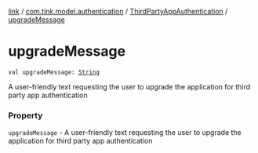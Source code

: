 [link](../../index.md) / [com.tink.model.authentication](../index.md) / [ThirdPartyAppAuthentication](index.md) / [upgradeMessage](./upgrade-message.md)

# upgradeMessage

`val upgradeMessage: `[`String`](https://kotlinlang.org/api/latest/jvm/stdlib/kotlin/-string/index.html)

A user-friendly text requesting the user to upgrade the application for third party app authentication

### Property

`upgradeMessage` - A user-friendly text requesting the user to upgrade the application for third party app authentication